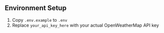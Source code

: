 ## Environment Setup

1. Copy `.env.example` to `.env`
2. Replace `your_api_key_here` with your actual OpenWeatherMap API key

